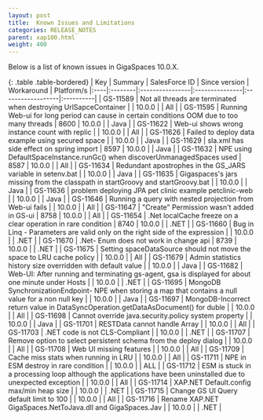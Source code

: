 ```yaml
---
layout: post
title:  Known Issues and Limitations
categories: RELEASE_NOTES
parent: xap100.html
weight: 400
---
```



Below is a list of known issues in GigaSpaces 10.0.X.


{: .table .table-bordered}
| Key | Summary | SalesForce ID | Since version | Workaround | Platform/s
|:----|:--------|:----------------|:---------------|:------------------|:----------|
| GS-11589 | Not all threads are terminated when destroying UrlSapceContainer | | 10.0.0 | | All |
| GS-11595 | Running Web-ui for long period can cause in certain conditions OOM due to too many threads | 8600 | 10.0.0 | | Java |
| GS-11622 | Web-ui shows wrong instance count with replic | | 10.0.0 | | All |
| GS-11626 | Failed to deploy data example using secured space | | 10.0.0 | | Java |
| GS-11629 | sla.xml has side effect on spring import | 8597 | 10.0.0 | | Java |
| GS-11632 | NPE using DefaultSpaceInstance.runGc() when discoverUnmanagedSpaces used | 8587 | 10.0.0 | | All |
| GS-11634 | Redundant apostrophes in the GS_JARS variable in setenv.bat | | 10.0.0 | | Java |
| GS-11635 | Gigaspaces's jars missing from the classpath in startGroovy and startGroovy.bat | | 10.0.0 | | Java |
| GS-11636 | problem deploying JPA pet clinic example petclinic-web | | 10.0.0 | | Java |
| GS-11646 | Running a query with nested projection from Web-ui fails | | 10.0.0 | | All |
| GS-11647 | "Create" Permission wasn't added in GS-ui | 8758 | 10.0.0 | | All |
| GS-11654 | .Net localCache freeze on a clear operation in rare condition | 8740 | 10.0.0 | | .NET |
| GS-11660 | Bug in Linq - Parameters are valid only on the right side of the expression | | 10.0.0 | | .NET |
| GS-11670 | .Net- Enum does not work in change api | 8739 | 10.0.0 | | .NET |
| GS-11675 | Setting spaceDataSource should not move the space to LRU cache policy | | 10.0.0 | | All |
| GS-11679 | Admin statistics history size overridden with default value | | 10.0.0 | | Java |
| GS-11682 | Web-UI: After running and terminating gs-agent, gsa is displayed for about one minute under Hosts | | 10.0.0 | | .NET |
| GS-11695 | MongoDB SynchronizationEndpoint- NPE when storing a map that contains a null value for a non null key | | 10.0.0 | | Java |
| GS-11697 | MongoDB-Incorrect return value in DataSyncOperation.getDataAsDocument() for duble | | 10.0.0 | | All |
| GS-11698 | Cannot override java.security.policy system property | | 10.0.0 | | Java |
| GS-11701 | RESTData cannot handle Array | | 10.0.0 | | All |
| GS-11703 | .NET code is not CLS-Compliant | | 10.0.0 | | .NET |
| GS-11707 | Remove option to select persistent schema from the deploy dialog | | 10.0.0 | | All |
| GS-11708 | Web UI missing features | | 10.0.0 | | All |
| GS-11709 | Cache miss stats when running in LRU | | 10.0.0 | | All |
| GS-11711 | NPE in ESM destroy in rare condition | | 10.0.0 | | ALL |
| GS-11712 | ESM is stuck in a processing loop although the applications have been uninstalled due to unexpected exception | | 10.0.0 | | All |
| GS-11714 | XAP.NET Default.config max/min heap size | | 10.0.0 | | .NET |
| GS-11715 | Change GS UI Query default limit to 100 | | 10.0.0 | | All |
| GS-11716 | Rename XAP.NET GigaSpaces.NetToJava.dll and GigaSpaces.Jav | | 10.0.0 | | .NET |